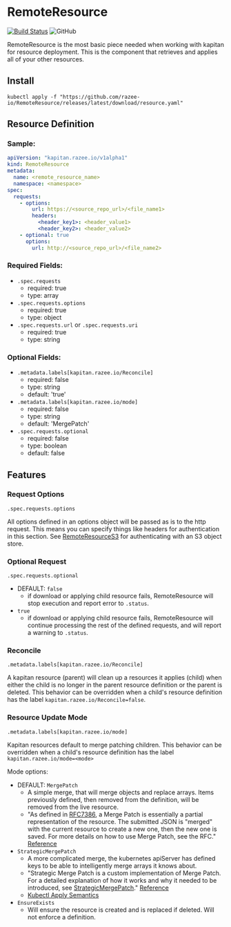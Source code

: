 # RemoteResource

[![Build Status](https://travis-ci.com/razee-io/RemoteResource.svg?branch=master)](https://travis-ci.com/razee-io/RemoteResource)
![GitHub](https://img.shields.io/github/license/razee-io/RemoteResource.svg?color=success)

RemoteResource is the most basic piece needed when working with kapitan for resource deployment. This is the component that retrieves and applies all of your other resources.

## Install

```shell
kubectl apply -f "https://github.com/razee-io/RemoteResource/releases/latest/download/resource.yaml"
```

## Resource Definition

### Sample:

```yaml
apiVersion: "kapitan.razee.io/v1alpha1"
kind: RemoteResource
metadata:
  name: <remote_resource_name>
  namespace: <namespace>
spec:
  requests:
    - options:
        url: https://<source_repo_url>/<file_name1>
        headers:
          <header_key1>: <header_value1>
          <header_key2>: <header_value2>
    - optional: true
      options:
        url: http://<source_repo_url>/<file_name2>
```

### Required Fields:

- `.spec.requests`
  - required: true
  - type: array
- `.spec.requests.options`
  - required: true
  - type: object
- `.spec.requests.url` or `.spec.requests.uri`
  - required: true
  - type: string

### Optional Fields:

- `.metadata.labels[kapitan.razee.io/Reconcile]`
  - required: false
  - type: string
  - default: 'true'
- `.metadata.labels[kapitan.razee.io/mode]`
  - required: false
  - type: string
  - default: 'MergePatch'
- `.spec.requests.optional`
  - required: false
  - type: boolean
  - default: false

## Features

### Request Options

`.spec.requests.options`

All options defined in an options object will be passed as is to the http request.
This means you can specify things like headers for authentication in this section. See
[RemoteResourceS3](https://github.com/razee-io/RemoteResourceS3) for
authenticating with an S3 object store.

### Optional Request

`.spec.requests.optional`

- DEFAULT: `false`
  - if download or applying child resource fails, RemoteResource will stop
  execution and report error to `.status`.
- `true`
  - if download or applying child resource fails, RemoteResource will continue
  processing the rest of the defined requests, and will report a warning to `.status`.

### Reconcile

`.metadata.labels[kapitan.razee.io/Reconcile]`

A kapitan resource (parent) will clean up a resources it applies (child) when
either the child is no longer in the parent resource definition or the parent is deleted.
This behavior can be overridden when a child's resource definition has the label
`kapitan.razee.io/Reconcile=false`.

### Resource Update Mode

`.metadata.labels[kapitan.razee.io/mode]`

Kapitan resources default to merge patching children. This behavior can be
overridden when a child's resource definition has the label
`kapitan.razee.io/mode=<mode>`

Mode options:
- DEFAULT: `MergePatch`
  - A simple merge, that will merge objects and replace arrays. Items previously defined, then removed from the definition, will be removed from the live resource.
  - "As defined in [RFC7386](https://tools.ietf.org/html/rfc7386), a Merge Patch is essentially a partial representation of the resource. The submitted JSON is "merged" with the current resource to create a new one, then the new one is saved. For more details on how to use Merge Patch, see the RFC." [Reference](https://github.com/kubernetes/community/blob/master/contributors/devel/sig-architecture/api-conventions.md#patch-operations)
- `StrategicMergePatch`
  - A more complicated merge, the kubernetes apiServer has defined keys to be able to
  intelligently merge arrays it knows about.
  - "Strategic Merge Patch is a custom implementation of Merge Patch. For a detailed explanation of how it works and why it needed to be introduced, see [StrategicMergePatch](https://github.com/kubernetes/community/blob/master/contributors/devel/sig-api-machinery/strategic-merge-patch.md)." [Reference](https://github.com/kubernetes/community/blob/master/contributors/devel/sig-architecture/api-conventions.md#patch-operations)
  - [Kubectl Apply Semantics](https://kubectl.docs.kubernetes.io/pages/app_management/field_merge_semantics.html)
- `EnsureExists`
  - Will ensure the resource is created and is replaced if deleted. Will not enforce a definition.
